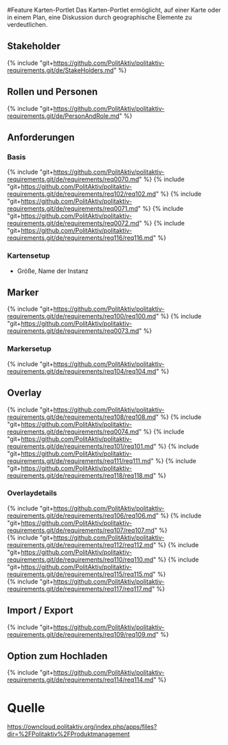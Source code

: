 #Feature Karten-Portlet
Das Karten-Portlet ermöglicht, auf einer Karte oder in einem Plan, eine Diskussion durch geographische Elemente zu verdeutlichen.

## Stakeholder
{% include "git+https://github.com/PolitAktiv/politaktiv-requirements.git/de/StakeHolders.md" %}

## Rollen und Personen
{% include "git+https://github.com/PolitAktiv/politaktiv-requirements.git/de/PersonAndRole.md" %}

## Anforderungen

### Basis
{% include "git+https://github.com/PolitAktiv/politaktiv-requirements.git/de/requirements/req0070.md" %}
{% include "git+https://github.com/PolitAktiv/politaktiv-requirements.git/de/requirements/req102/req102.md" %}
{% include "git+https://github.com/PolitAktiv/politaktiv-requirements.git/de/requirements/req0071.md" %}
{% include "git+https://github.com/PolitAktiv/politaktiv-requirements.git/de/requirements/req0072.md" %} 
{% include "git+https://github.com/PolitAktiv/politaktiv-requirements.git/de/requirements/req116/req116.md" %}

### Kartensetup
* Größe, Name der Instanz

## Marker
{% include "git+https://github.com/PolitAktiv/politaktiv-requirements.git/de/requirements/req100/req100.md" %}
{% include "git+https://github.com/PolitAktiv/politaktiv-requirements.git/de/requirements/req0073.md" %}

### Markersetup
{% include "git+https://github.com/PolitAktiv/politaktiv-requirements.git/de/requirements/req104/req104.md" %}

## Overlay
{% include "git+https://github.com/PolitAktiv/politaktiv-requirements.git/de/requirements/req108/req108.md" %}
{% include "git+https://github.com/PolitAktiv/politaktiv-requirements.git/de/requirements/req0074.md" %}
{% include "git+https://github.com/PolitAktiv/politaktiv-requirements.git/de/requirements/req101/req101.md" %}
{% include "git+https://github.com/PolitAktiv/politaktiv-requirements.git/de/requirements/req111/req111.md" %}
{% include "git+https://github.com/PolitAktiv/politaktiv-requirements.git/de/requirements/req118/req118.md" %}

### Overlaydetails
{% include "git+https://github.com/PolitAktiv/politaktiv-requirements.git/de/requirements/req106/req106.md" %} 
{% include "git+https://github.com/PolitAktiv/politaktiv-requirements.git/de/requirements/req107/req107.md" %}  
{% include "git+https://github.com/PolitAktiv/politaktiv-requirements.git/de/requirements/req112/req112.md" %} 
{% include "git+https://github.com/PolitAktiv/politaktiv-requirements.git/de/requirements/req110/req110.md" %} 
{% include "git+https://github.com/PolitAktiv/politaktiv-requirements.git/de/requirements/req115/req115.md" %}  
{% include "git+https://github.com/PolitAktiv/politaktiv-requirements.git/de/requirements/req117/req117.md" %} 
 

## Import / Export
{% include "git+https://github.com/PolitAktiv/politaktiv-requirements.git/de/requirements/req109/req109.md" %} 

## Option zum Hochladen
{% include "git+https://github.com/PolitAktiv/politaktiv-requirements.git/de/requirements/req114/req114.md" %} 

# Quelle
https://owncloud.politaktiv.org/index.php/apps/files?dir=%2FPolitaktiv%2FProduktmanagement